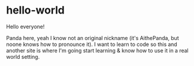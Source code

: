 # hello-world

Hello everyone!

Panda here, yeah I know not an original nickname (it's AithePanda, but noone knows how to pronounce it).
I want to learn to code so this and another site is where I'm going start learning & know how to use it in a real world setting.
